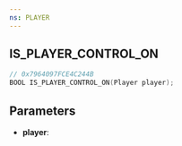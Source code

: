 ```yaml
---
ns: PLAYER
---
```

## IS_PLAYER_CONTROL_ON

```c
// 0x7964097FCE4C244B
BOOL IS_PLAYER_CONTROL_ON(Player player);
```

## Parameters
* **player**:
